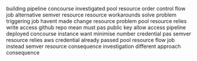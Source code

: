building pipeline concourse investigated pool resource order control flow job alternative semver resource resource workarounds solve problem triggering job havent made change resource problem pool resource relies write access github repo mean must pas public key allow access pipeline deployed concourse instance want minimise number credential pas semver resource relies aws credential already passed pool resource flow job instead semver resource consequence investigation different approach consequence